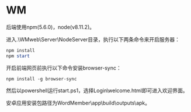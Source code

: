 # WM
后端使用npm(5.6.0)，node(v8.11.2)。

进入.\WMweb\Server\NodeServer目录，执行以下两条命令来开启服务器：

```powershell
npm install
npm start
```



开启前端网页前执行以下命令安装browser-sync：

```shell
npm install -g browser-sync
```

然后以powershell运行start.ps1，选择Login\welcome.html即可进入欢迎界面。



安卓应用安装包路径为WordMember\app\build\outputs\apk。